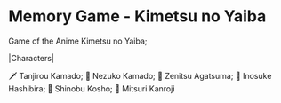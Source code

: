 # Memory Game - Kimetsu no Yaiba

Game of the Anime Kimetsu no Yaiba;

|Characters|

🗡️ Tanjirou Kamado;
💃 Nezuko Kamado;
🩻 Zenitsu Agatsuma;
🐷 Inosuke Hashibira;
🦋 Shinobu Kosho;
💃 Mitsuri Kanroji
